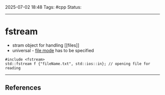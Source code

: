
2025-07-02 18:48
Tags: #cpp
Status:

---
# fstream
- stram object for handling [[files]]
- universal - [file mode](files) has to be specified
```
#include <fstream>
std::fstream f {"fileName.txt", std::ios::in}; // opening file for reading
```


---
## References



